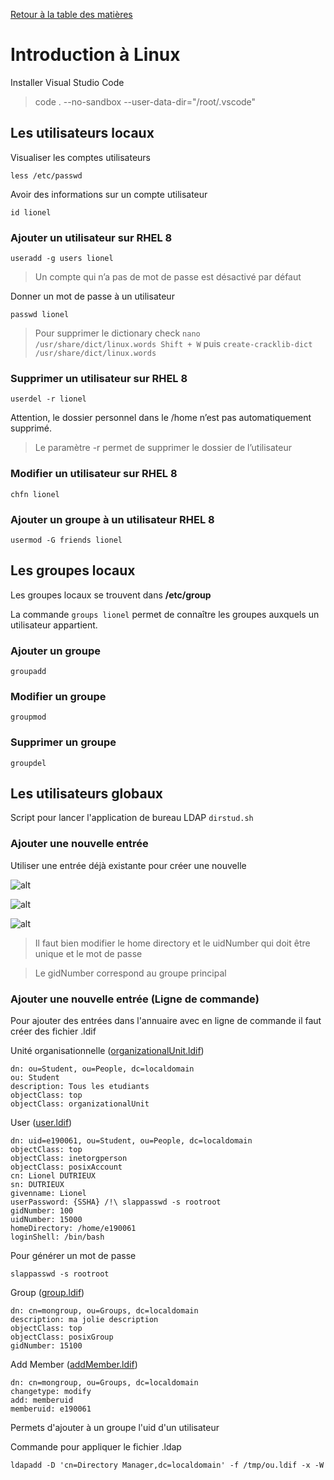 [Retour à la table des matières](../README.md)

# Introduction à Linux

Installer Visual Studio Code

> code . --no-sandbox  --user-data-dir="/root/.vscode"

## Les utilisateurs locaux

Visualiser les comptes utilisateurs

`less /etc/passwd`

Avoir des informations sur un compte utilisateur

```
id lionel
```

### Ajouter un utilisateur sur RHEL 8

```
useradd -g users lionel
```

> Un compte qui n’a pas de mot de passe est désactivé par défaut

Donner un mot de passe à un utilisateur

```
passwd lionel
```

> Pour supprimer le dictionary check `nano /usr/share/dict/linux.words Shift + W` puis `create-cracklib-dict /usr/share/dict/linux.words`

### Supprimer un utilisateur sur RHEL 8

```
userdel -r lionel
```

Attention, le dossier personnel dans le /home n’est pas automatiquement supprimé.

> Le paramètre -r permet de supprimer le dossier de l’utilisateur

### Modifier un utilisateur sur RHEL 8

```
chfn lionel
```

### Ajouter un groupe à un utilisateur RHEL 8

```
usermod -G friends lionel
```

## Les groupes locaux

Les groupes locaux se trouvent dans **/etc/group**

La commande `groups lionel` permet de connaître les groupes auxquels un utilisateur appartient.

### Ajouter un groupe

```
groupadd
```

### Modifier un groupe

```
groupmod
```

### Supprimer un groupe

```
groupdel
```

## Les utilisateurs globaux

Script pour lancer l'application de bureau LDAP `dirstud.sh`

### Ajouter une nouvelle entrée

Utiliser une entrée déjà existante pour créer une nouvelle

![alt](images/intro.png)

![alt](images/intro2.png)

![alt](images/intro3.png)

> Il faut bien modifier le home directory et le uidNumber qui doit être unique et le mot de passe

> Le gidNumber correspond au groupe principal

### Ajouter une nouvelle entrée (Ligne de commande)

Pour ajouter des entrées dans l'annuaire avec en ligne de commande il faut créer des fichier .ldif

Unité organisationnelle ([organizationalUnit.ldif](ldif/organizationalUnit.ldif))

```
dn: ou=Student, ou=People, dc=localdomain
ou: Student
description: Tous les etudiants
objectClass: top
objectClass: organizationalUnit
```

User ([user.ldif](ldif/user.ldif))

```
dn: uid=e190061, ou=Student, ou=People, dc=localdomain
objectClass: top
objectClass: inetorgperson
objectClass: posixAccount
cn: Lionel DUTRIEUX
sn: DUTRIEUX
givenname: Lionel
userPassword: {SSHA} /!\ slappasswd -s rootroot
gidNumber: 100
uidNumber: 15000
homeDirectory: /home/e190061
loginShell: /bin/bash
```

Pour générer un mot de passe

```
slappasswd -s rootroot
```

Group ([group.ldif](ldif/group.ldif))

```
dn: cn=mongroup, ou=Groups, dc=localdomain
description: ma jolie description
objectClass: top
objectClass: posixGroup
gidNumber: 15100
```

Add Member ([addMember.ldif](ldif/addMember.ldif))

```
dn: cn=mongroup, ou=Groups, dc=localdomain
changetype: modify
add: memberuid
memberuid: e190061
```

Permets d'ajouter à un groupe l'uid d'un utilisateur

Commande pour appliquer le fichier .ldap

```
ldapadd -D 'cn=Directory Manager,dc=localdomain' -f /tmp/ou.ldif -x -W
```